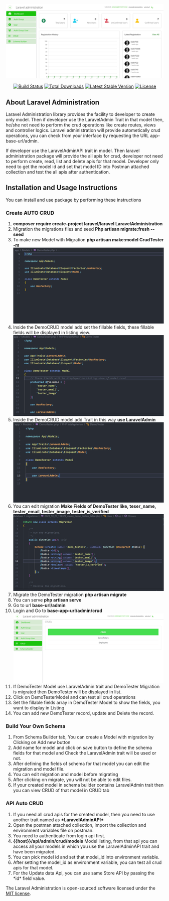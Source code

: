 <p align="center"><a href="https://laravel.com" target="_blank"><img src="src/readme-assets/images/laravel_administration.jpg" width="800" alt="Laravel Logo"></a></p>

<p align="center">
<a href="https://github.com/laravel/framework/actions"><img src="https://github.com/laravel/framework/workflows/tests/badge.svg" alt="Build Status"></a>
<a href="https://packagist.org/packages/laravel/framework"><img src="https://img.shields.io/packagist/dt/laravel/framework" alt="Total Downloads"></a>
<a href="https://packagist.org/packages/laravel/framework"><img src="https://img.shields.io/packagist/v/laravel/framework" alt="Latest Stable Version"></a>
<a href="https://packagist.org/packages/laravel/framework"><img src="https://img.shields.io/packagist/l/laravel/framework" alt="License"></a>
</p>

<h2>About Laravel Administration</h2>

Laravel Administration library provides the facility to developer to create only model. Then if developer use the LaravelAdmin Trait in that model then, he/she not need to perform the crud operations like create routes, views and controller logics. Laravel administration will provide autometically crud operations, you can check from your interface by requesting the URL app-base-url/admin.

If developer use the LaravelAdminAPI trait in model. Then laravel administration package will provide the all apis for crud, developer not need to perform create, read, list and delete apis for that model. Developer only need to get the model id and set that model ID into Postman attached collection and test the all apis after authentication.

<h2>Installation and Usage Instructions</h2>

You can install and use package by performing these instructions
<h3>Create AUTO CRUD</h3>
<ol>
    <li><b>composer require create-project laravel/laravel LaravelAdministration</b></li>
    <li>Migration the migrations files and seed <b>Php artisan migrate:fresh --seed</b></li>
    <li>
        To make new Model with Migration <b>php artisan make:model CrudTester -m </b>
        <br> <img src="src/readme-assets/images/create_model.PNG">
    </li>
    <li>Inside the DemoCRUD model add set the fillable fields, these fillable fields will be displayed in listing view.
        <br> <img src="src/readme-assets/images/fillable_fields.PNG">
    </li>
    <li>Inside the DemoCRUD model add Trait in this way <b>use LaravelAdmin</b>
        <br> <img src="src/readme-assets/images/import_laravel_admin.PNG">
    </li>
    <li>You can edit migration <b>Make Fields of DemoTester like, teser_name, tester_email, tester_image, tester_is_verified</b>
    <br><img src="src/readme-assets/images/create_migration_schmea.PNG">
    </li>
    <li>Migrate the DemoTester migration <b>php artisan migrate</b>
    </li>
    <li>You can serve <b>php artisan serve</b></li>
    <li>Go to url <b>base-url/admin</b>
    </li>
    <li>Login and Go to <b>base-app-url/admin/crud</b>
    <br><img src="src/readme-assets/images/crud_list.PNG">
    </li>
    <li>If DemoTester Model use LaravelAdmin trait and DemoTester Migration is migrated then DemoTester will be displayed in list.</li>
    <li>Click on DemoTesterModel and can test all crud operations</li>
    <li>Set the fillable fields array in DemoTester Model to show the fields, you want to display in Listing</li>
    <li>You can add new DemoTester record, update and Delete the record.</li>
</ol>

<h3>Build Your Own Schema</h3>
<ol>
    <li>From Schema Builder tab, You can create a Model with migration by Clicking on Add new button</li>
    <li>Add name for model and click on save button to define the schema fields for that model and Check the LaravelAdmin trait will be used or not.</li>
    <li>After defining the fields of schema for that model you can edit the migration and model file.</li>
    <li>You can edit migration and model before migrating</li>
    <li>After clicking on migrate, you will not be able to edit files.</li>
    <li>If your created model in schema builder contains LaravelAdmin trait then you can view CRUD of that model in CRUD tab</li>
</ol>

<h3>API Auto CRUD</h3>
<ol>
    <li>If you need all crud apis for the created model, then you need to use another trait named as <b>*LaravelAdminAPI*</b></li>
    <li>Open the postman attached collection, import the collection and environment variables file on postman.</li>
    <li>You need to authenticate from login api first.</li>
    <li><b>{{host}}/api/admin/crud/models</b> 
        Model listing, from that api you can access all your models in which you use the LaravelAdminAPI trait and have been migrated. </li>
    <li>You can pick model id and set that model_id into environment variable.</li>
    <li>After setting the model_id as environment variable, you can test all crud apis for that model.</li>
    <li>For the Update data Api, you can use same Store API by passing the *id* field value.</li>
</ol>



The Laravel Administration is open-sourced software licensed under the [MIT license](https://opensource.org/licenses/MIT).
